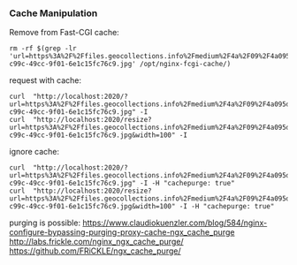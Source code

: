 ### Cache Manipulation

Remove from Fast-CGI cache:

```
rm -rf $(grep -lr 'url=https%3A%2F%2Ffiles.geocollections.info%2Fmedium%2F4a%2F09%2F4a095dbc-c99c-49cc-9f01-6e1c15fc76c9.jpg' /opt/nginx-fcgi-cache/)
```

request with cache:

```
curl  "http://localhost:2020/?url=https%3A%2F%2Ffiles.geocollections.info%2Fmedium%2F4a%2F09%2F4a095dbc-c99c-49cc-9f01-6e1c15fc76c9.jpg" -I
curl  "http://localhost:2020/resize?url=https%3A%2F%2Ffiles.geocollections.info%2Fmedium%2F4a%2F09%2F4a095dbc-c99c-49cc-9f01-6e1c15fc76c9.jpg&width=100" -I
```

ignore cache:

```
curl  "http://localhost:2020/?url=https%3A%2F%2Ffiles.geocollections.info%2Fmedium%2F4a%2F09%2F4a095dbc-c99c-49cc-9f01-6e1c15fc76c9.jpg" -I -H "cachepurge: true"
curl  "http://localhost:2020/resize?url=https%3A%2F%2Ffiles.geocollections.info%2Fmedium%2F4a%2F09%2F4a095dbc-c99c-49cc-9f01-6e1c15fc76c9.jpg&width=100" -I -H "cachepurge: true"
```

purging is possible:
https://www.claudiokuenzler.com/blog/584/nginx-configure-bypassing-purging-proxy-cache-ngx_cache_purge
http://labs.frickle.com/nginx_ngx_cache_purge/
https://github.com/FRiCKLE/ngx_cache_purge/
